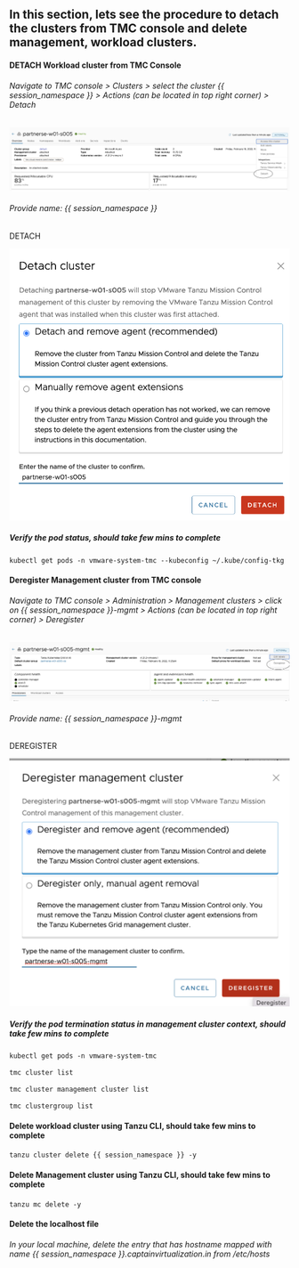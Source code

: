 ## In this section, lets see the procedure to detach the clusters from TMC console and delete management, workload clusters. 

#### DETACH Workload cluster from TMC Console

###### Navigate to TMC console > Clusters > select the cluster {{ session_namespace }} > Actions (can be located in top right corner) > Detach 

![Application](images/TMC-26.png)

###### Provide name: {{ session_namespace }}

DETACH

![Application](images/TMC-27.png)

##### Verify the pod status, should take few mins to complete

```execute
kubectl get pods -n vmware-system-tmc --kubeconfig ~/.kube/config-tkg
```

#### Deregister Management cluster from TMC console

###### Navigate to TMC console > Administration > Management clusters > click on {{ session_namespace }}-mgmt > Actions (can be located in top right corner) > Deregister 

![Application](images/TMC-28.png)

###### Provide name: {{ session_namespace }}-mgmt

DEREGISTER

![Application](images/TMC-29.png)

##### Verify the pod termination status in management cluster context, should take few mins to complete

```execute
kubectl get pods -n vmware-system-tmc
```

```execute
tmc cluster list
```

```execute
tmc cluster management cluster list
```

```execute
tmc clustergroup list
```

#### Delete workload cluster using Tanzu CLI, should take few mins to complete

```execute
tanzu cluster delete {{ session_namespace }} -y
```

#### Delete Management cluster using Tanzu CLI, should take few mins to complete

```execute
tanzu mc delete -y
```

#### Delete the localhost file

###### In your local machine, delete the entry that has hostname mapped with name {{ session_namespace }}.captainvirtualization.in from /etc/hosts

